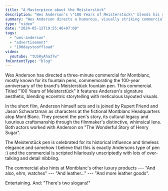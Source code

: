 ```yaml
---
title: "A Masterpiece about the Meisterstück"
description: "Wes Anderson's \"100 Years of Meisterstück\" blends his signature aesthetic with humor to present Montblanc's iconic pen, showcasing its timeless legacy and craftsmanship."
summary: "Wes Anderson directs a humorous, visually striking commercial for Montblanc’s Meisterstück pen. Alongside Rupert Friend and Jason Schwartzman, Anderson crafts a whimsical tribute, celebrating the pen's 100-year legacy with his iconic storytelling and meticulous visuals, highlighting Montblanc's luxury craftsmanship."
type: "video"
date: "2024-05-12T19:55:46+07:00"
tags:
  - "wes-anderson"
  - "advertisement"
  - "100daystooffload"
video:
  youtube: "tUSRyAha37w"
fmContentType: "blog"
---
```


Wes Anderson has directed a three-minute commercial for Montblanc, mostly known for its fountain pens, commemorating the 100-year anniversary of the brand's Meisterstück fountain pen. This commercial. Titled "100 Years of Meisterstück" it features Anderson's signature aesthetic, blending eccentric storytelling with meticulous layouted visuals.

In the short film, Anderson himself acts and is joined by Rupert Friend and Jason Schwartzman as characters at the fictional Montblanc Headquarters atop Mont Blanc. They present the pen's story, its cultural legacy and luxurious craftsmanship through the filmmaker's distinctive, whimsical lens. Both actors worked with Anderson on "The Wonderful Story of Henry Sugar".

The Meisterstück pen is celebrated for its historical influence and timeless elegance and somehow I believe that this is exactly Andersons type of pen :) and the commercial is scripted hilariously unscriptedly with lots of over-talking and detail nibbling.

The commercial also hints at Montblanc's other luxury products --- "And also, ehm, watches" --- "And leather…" --- "And more leather goods".

Entertaining. And: "There's two slogans!"
